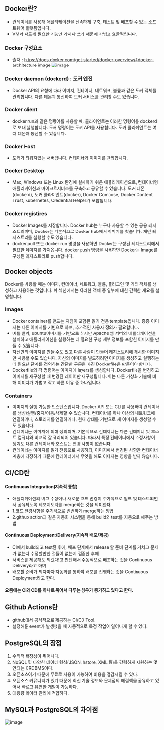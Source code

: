## Docker란?
- 컨테이너를 사용해 애플리케이션을 신속하게 구축, 테스트 및 배포할 수 있는 소프트웨어 플랫폼입니다.
- VM과 다르게 필요한 기능만 가져다 쓰기 때문에 가볍고 효율적입니다.
### Docker 구성요소
- 출처 : https://docs.docker.com/get-started/docker-overview/#docker-architecture image
  ![image](https://github.com/user-attachments/assets/74b3771f-3115-4c00-aedf-796e553e6e6a)

### Docker daemon (dockerd) : 도커 엔진
- Docker API의 요청에 따라 이미지, 컨테이너, 네트워크, 볼륨과 같은 도커 객체를 관리합니다. 다른 데몬과 통신하여 도커 서비스를 관리할 수도 있습니다.
### Docker client
- docker run과 같은 명령어를 사용할 때, 클라이언트는 이러한 명령어를 dockerd로 보내 실행합니다. 도커 명령어는 도커 API를 사용합니다. 도커 클라이언트는 여러 데몬과 통신할 수 있습니다.
### Docker Host
- 도커가 띄워져있는 서버입니다. 컨테이너와 이미지를 관리합니다.
### Docker Desktop
- Mac, Windows 또는 Linux 환경에 설치하기 쉬운 애플리케이션으로, 컨테이너형 애플리케이션과 마이크로서비스를 구축하고 공유할 수 있습니다. 도커 데몬(dockerd), 도커 클라이언트(docker), Docker Compose, Docker Content Trust, Kubernetes, Credential Helper가 포함됩니다.
### Docker registires
- Docker Images를 저장합니다. Docker hub는 누구나 사용할 수 있는 공용 레지스트리이며, Docker는 기본적으로 Docker hub에서 이미지를 찾습니다. 개인 레지스트리를 실행할 수도 있습니다.
- docker pull 또는 docker run 명령을 사용하면 Docker는 구성된 레지스트리에서 필요한 이미지를 가져옵니다. docker push 명령을 사용하면 Docker는 Image를 구성된 레지스트리로 push합니다.
  
## Docker objects
Docker를 사용할 때는 이미지, 컨테이너, 네트워크, 볼륨, 플러그인 및 기타 객체를 생성하고 사용하는 것입니다. 이 섹션에서는 이러한 객체 중 일부에 대한 간략한 개요를 설명합니다.

### Images
- Docker container를 만드는 지침이 포함된 읽기 전용 template입니다. 종종 이미지는 다른 이미지를 기반으로 하며, 추가적인 사용자 정의가 필요합니다.
- 예를 들어, ubuntu이미지를 기반으로 하지만 Apache 웹 서버와 애플리케이션을 설치하고 애플리케이션을 실행하는 데 필요한 구성 세부 정보를 포함한 이미지를 만들 수 있습니다.
- 자신만의 이미지를 만들 수도 있고 다른 사람이 만들어 레지스트리에 게시한 이미지만 사용할 수도 있습니다. 자신의 이미지를 빌드하려면 이미지를 생성하고 실행하는 데 필요한 단계를 정의하는 간단한 구문을 가진 Dockerfile을 만들어야 합니다.
- Dockerfile의 각 명령어는 이미지에 layers를 생성합니다. Dockerfile을 변경하고 이미지를 재구성할 때 변경된 레이어만 재구성됩니다. 이는 다른 가상화 기술에 비해 이미지가 가볍고 작고 빠른 이유 중 하나입니다.
### Containers
- 이미지의 실행 가능한 인스턴스입니다. Docker API 또는 CLI를 사용하여 컨테이너를 생성/실행/중지/이동/삭제할 수 있습니다. 컨테이너를 하나 이상의 네트워크에 연결하거나, 스토리지를 연결하거나, 현재 상태를 기반으로 새 이미지를 생성할 수도 있습니다.
- 컨테이너는 이미지에 의해 정의되며, 기본적으로 컨테이너는 다른 컨테이너 및 호스트 컴퓨터와 비교적 잘 격리되어 있습니다. 따라서 특정 컨테이너에서 수정사항이 생겨도 다른 컨테이너와 호스트는 변경 사항이 없습니다.
- 컨테이너는 이미지를 읽기 전용으로 사용하되, 이미지에서 변경된 사항만 컨테이너 계층에 저장하기 때문에 컨테이너에서 무엇을 해도 이미지는 영향을 받지 않습니다.

## CI/CD란
#### Continuous Integration(지속적 통합)
- 애플리케이션의 버그 수정이나 새로운 코드 변경이 주기적으로 빌드 및 테스트되면서 공유되도록 레포지토리를 merge하는 것을 의미한다.
- 1.코드 변경사항을 주기적으로 빈번하게 merge하는 방법
- 2.github action과 같은 자동화 시스템을 통해 build와 test를 자동으로 해주는 방법

#### Continuous Deployment/Delivery(지속적 배포/제공)
- CI에서 build되고 test된 후에, 배포 단계에서 release 할 준비 단계를 거치고 문제가 없는지 수정할만한 것들이 없는지 검증한 후에
- 서비스를 제공해도 되겠다!고 판단해서 수동적으로 배포하는 것을 Continuous Delivery라고 하며
- 배포할 준비가 되자마자 자동화를 통하여 배포를 진행하는 것을 Continuous Deployment라고 한다.

#### 요즘에는 CI와 CD를 하나로 묶어서 다루는 경우가 증가하고 있다고 한다. 
  
## Github Actions란
- github에서 공식적으로 제공하는 CI/CD Tool.
- 설정해둔 event가 발생했을 때 자동적으로 특정 작업이 일어나게 할 수 있다.

## PostgreSQL의 장점
1) 수직적 확장성이 뛰어나다.
2) NoSQL 및 다양한 데이터 형식(JSON, hstore, XML 등)을 강력하게 지원하는 몇 안되는 ORDBMS이다.
3) 오픈소스이기 때문에 무료로 사용이 가능하여 비용을 절감시킬 수 있다.
4) 오픈소스 커뮤니티가 있기 때문에 최신 기술 정보와 문제점의 해결책을 공유하고 있어서 빠르고 유연한 개발이 가능하다.
5) 대용량 데이터 관리에 적합하다.

## MySQL과 PostgreSQL의 차이점
![image](https://github.com/user-attachments/assets/7a8b72c7-90ce-4dac-9108-40abb5963329)